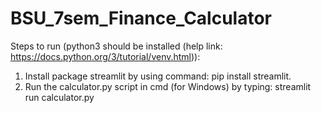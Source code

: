 # BSU_7sem_Finance_Calculator

Steps to run (python3 should be installed (help link: https://docs.python.org/3/tutorial/venv.html)):
1. Install package streamlit by using command: pip install streamlit.
2. Run the calculator.py script in cmd (for Windows) by typing: streamlit run calculator.py
